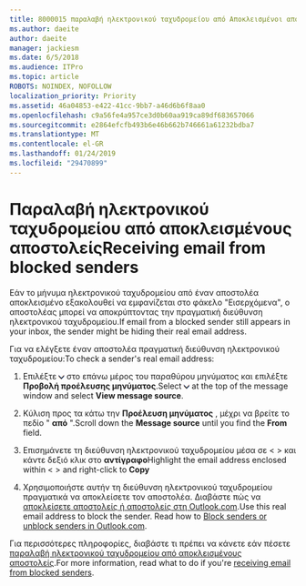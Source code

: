 ```yaml
---
title: 8000015 παραλαβή ηλεκτρονικού ταχυδρομείου από Αποκλεισμένοι αποστολείς στη Outlook.com
ms.author: daeite
author: daeite
manager: jackiesm
ms.date: 6/5/2018
ms.audience: ITPro
ms.topic: article
ROBOTS: NOINDEX, NOFOLLOW
localization_priority: Priority
ms.assetid: 46a04853-e422-41cc-9bb7-a46d6b6f8aa0
ms.openlocfilehash: c9a56fe4a957ce3d0b60aa919ca89df683657066
ms.sourcegitcommit: e2864efcfb493b6e46b662b746661a61232bdba7
ms.translationtype: MT
ms.contentlocale: el-GR
ms.lasthandoff: 01/24/2019
ms.locfileid: "29470899"
---
```

# <a name="receiving-email-from-blocked-senders"></a><span data-ttu-id="2f947-102">Παραλαβή ηλεκτρονικού ταχυδρομείου από αποκλεισμένους αποστολείς</span><span class="sxs-lookup"><span data-stu-id="2f947-102">Receiving email from blocked senders</span></span>

<span data-ttu-id="2f947-103">Εάν το μήνυμα ηλεκτρονικού ταχυδρομείου από έναν αποστολέα αποκλεισμένο εξακολουθεί να εμφανίζεται στο φάκελο "Εισερχόμενα", ο αποστολέας μπορεί να αποκρύπτοντας την πραγματική διεύθυνση ηλεκτρονικού ταχυδρομείου.</span><span class="sxs-lookup"><span data-stu-id="2f947-103">If email from a blocked sender still appears in your inbox, the sender might be hiding their real email address.</span></span>
  
<span data-ttu-id="2f947-104">Για να ελέγξετε έναν αποστολέα πραγματική διεύθυνση ηλεκτρονικού ταχυδρομείου:</span><span class="sxs-lookup"><span data-stu-id="2f947-104">To check a sender's real email address:</span></span>
  
1. <span data-ttu-id="2f947-105">Επιλέξτε ![περισσότερες ενέργειες](media/11884972-7ebb-4afe-8b50-63efefb7cca8.png) στο επάνω μέρος του παραθύρου μηνύματος και επιλέξτε **Προβολή προέλευσης μηνύματος**.</span><span class="sxs-lookup"><span data-stu-id="2f947-105">Select ![More actions](media/11884972-7ebb-4afe-8b50-63efefb7cca8.png) at the top of the message window and select **View message source**.</span></span>
    
2. <span data-ttu-id="2f947-106">Κύλιση προς τα κάτω την **Προέλευση μηνύματος** , μέχρι να βρείτε το πεδίο " **από** ".</span><span class="sxs-lookup"><span data-stu-id="2f947-106">Scroll down the **Message source** until you find the **From** field.</span></span> 
    
3. <span data-ttu-id="2f947-107">Επισημάνετε τη διεύθυνση ηλεκτρονικού ταχυδρομείου μέσα σε \< \> και κάντε δεξιό κλικ στο **αντίγραφο**</span><span class="sxs-lookup"><span data-stu-id="2f947-107">Highlight the email address enclosed within \< \> and right-click to **Copy**</span></span>
    
4. <span data-ttu-id="2f947-p101">Χρησιμοποιήστε αυτήν τη διεύθυνση ηλεκτρονικού ταχυδρομείου πραγματικά να αποκλείσετε τον αποστολέα. Διαβάστε πώς να [αποκλείσετε αποστολείς ή αποστολείς στη Outlook.com](https://support.office.com/article/afba1c94-77bb-4f50-8b85-057cf52f4d5e.aspx).</span><span class="sxs-lookup"><span data-stu-id="2f947-p101">Use this real email address to block the sender. Read how to [Block senders or unblock senders in Outlook.com](https://support.office.com/article/afba1c94-77bb-4f50-8b85-057cf52f4d5e.aspx).</span></span>
    
<span data-ttu-id="2f947-110">Για περισσότερες πληροφορίες, διαβάστε τι πρέπει να κάνετε εάν πέσετε [παραλαβή ηλεκτρονικού ταχυδρομείου από αποκλεισμένους αποστολείς](https://go.microsoft.com/fwlink/p/?linkid=2002011&amp;clcid=0x409).</span><span class="sxs-lookup"><span data-stu-id="2f947-110">For more information, read what to do if you're [receiving email from blocked senders](https://go.microsoft.com/fwlink/p/?linkid=2002011&amp;clcid=0x409).</span></span>
  

